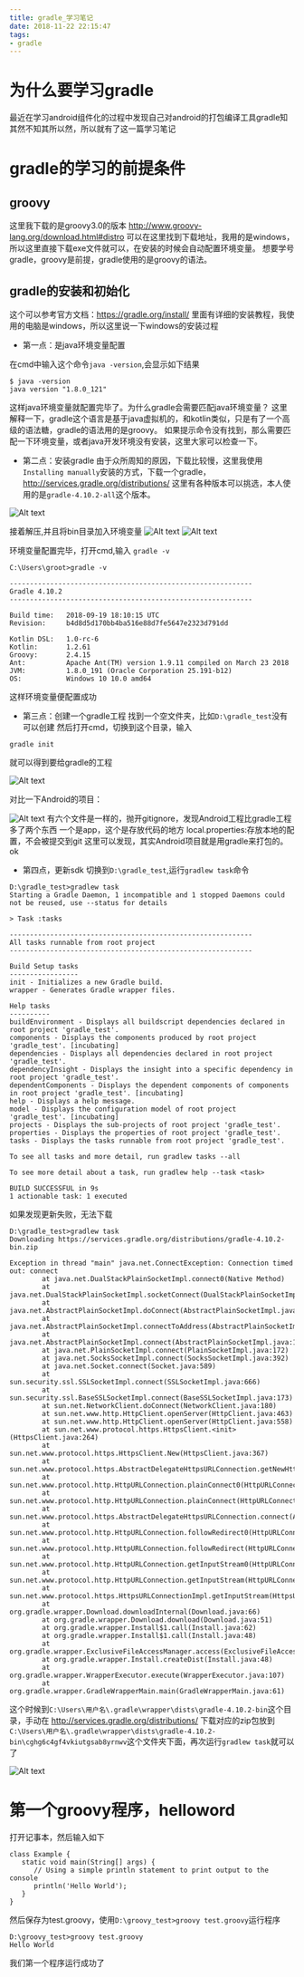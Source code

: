 ```yaml
---
title: gradle_学习笔记
date: 2018-11-22 22:15:47
tags:
- gradle
---
```

# 为什么要学习gradle
最近在学习android组件化的过程中发现自己对android的打包编译工具gradle知其然不知其所以然，所以就有了这一篇学习笔记

# gradle的学习的前提条件

## groovy
这里我下载的是groovy3.0的版本 http://www.groovy-lang.org/download.html#distro 可以在这里找到下载地址，我用的是windows，所以这里直接下载exe文件就可以，在安装的时候会自动配置环境变量。
想要学号gradle，groovy是前提，gradle使用的是groovy的语法。

## gradle的安装和初始化
这个可以参考官方文档：https://gradle.org/install/ 里面有详细的安装教程，我使用的电脑是windows，所以这里说一下windows的安装过程
* 第一点：是java环境变量配置


在cmd中输入这个命令`java -version`,会显示如下结果
```
$ java -version
java version "1.8.0_121"
```
这样java环境变量就配置完毕了。为什么gradle会需要匹配java环境变量？
这里解释一下，gradle这个语言是基于java虚拟机的，和kotlin类似，只是有了一个高级的语法糖，gradle的语法用的是groovy。
如果提示命令没有找到，那么需要匹配一下环境变量，或者java开发环境没有安装，这里大家可以检查一下。
* 第二点：安装gradle
由于众所周知的原因，下载比较慢，这里我使用`Installing manually`安装的方式，下载一个gradle，http://services.gradle.org/distributions/ 这里有各种版本可以挑选，本人使用的是`gradle-4.10.2-all`这个版本。

![Alt text](gradle目录.png "gradle目录")

接着解压,并且将bin目录加入环境变量
![Alt text](gradle环境变量配置1.png "gradle环境变量配置1")
![Alt text](gradle环境变量配置2.png "gradle环境变量配置2")

环境变量配置完毕，打开cmd,输入 `gradle -v`
```
C:\Users\groot>gradle -v

------------------------------------------------------------
Gradle 4.10.2
------------------------------------------------------------

Build time:   2018-09-19 18:10:15 UTC
Revision:     b4d8d5d170bb4ba516e88d7fe5647e2323d791dd

Kotlin DSL:   1.0-rc-6
Kotlin:       1.2.61
Groovy:       2.4.15
Ant:          Apache Ant(TM) version 1.9.11 compiled on March 23 2018
JVM:          1.8.0_191 (Oracle Corporation 25.191-b12)
OS:           Windows 10 10.0 amd64

```
这样环境变量便配置成功

* 第三点：创建一个gradle工程
找到一个空文件夹，比如`D:\gradle_test`没有可以创建
然后打开cmd，切换到这个目录，输入
```
gradle init 
```
就可以得到要给gradle的工程

![Alt text](gradle工程 "gradle工程")

对比一下Android的项目：

![Alt text](Android工程 "Android工程")
有六个文件是一样的，抛开gitignore，发现Android工程比gradle工程多了两个东西
一个是app，这个是存放代码的地方
local.properties:存放本地的配置，不会被提交到git
这里可以发现，其实Android项目就是用gradle来打包的。ok

* 第四点，更新sdk
切换到`D:\gradle_test`,运行`gradlew task`命令

```
D:\gradle_test>gradlew task
Starting a Gradle Daemon, 1 incompatible and 1 stopped Daemons could not be reused, use --status for details

> Task :tasks

------------------------------------------------------------
All tasks runnable from root project
------------------------------------------------------------

Build Setup tasks
-----------------
init - Initializes a new Gradle build.
wrapper - Generates Gradle wrapper files.

Help tasks
----------
buildEnvironment - Displays all buildscript dependencies declared in root project 'gradle_test'.
components - Displays the components produced by root project 'gradle_test'. [incubating]
dependencies - Displays all dependencies declared in root project 'gradle_test'.
dependencyInsight - Displays the insight into a specific dependency in root project 'gradle_test'.
dependentComponents - Displays the dependent components of components in root project 'gradle_test'. [incubating]
help - Displays a help message.
model - Displays the configuration model of root project 'gradle_test'. [incubating]
projects - Displays the sub-projects of root project 'gradle_test'.
properties - Displays the properties of root project 'gradle_test'.
tasks - Displays the tasks runnable from root project 'gradle_test'.

To see all tasks and more detail, run gradlew tasks --all

To see more detail about a task, run gradlew help --task <task>

BUILD SUCCESSFUL in 9s
1 actionable task: 1 executed
```

如果发现更新失败，无法下载

```
D:\gradle_test>gradlew task
Downloading https://services.gradle.org/distributions/gradle-4.10.2-bin.zip

Exception in thread "main" java.net.ConnectException: Connection timed out: connect
        at java.net.DualStackPlainSocketImpl.connect0(Native Method)
        at java.net.DualStackPlainSocketImpl.socketConnect(DualStackPlainSocketImpl.java:79)
        at java.net.AbstractPlainSocketImpl.doConnect(AbstractPlainSocketImpl.java:350)
        at java.net.AbstractPlainSocketImpl.connectToAddress(AbstractPlainSocketImpl.java:206)
        at java.net.AbstractPlainSocketImpl.connect(AbstractPlainSocketImpl.java:188)
        at java.net.PlainSocketImpl.connect(PlainSocketImpl.java:172)
        at java.net.SocksSocketImpl.connect(SocksSocketImpl.java:392)
        at java.net.Socket.connect(Socket.java:589)
        at sun.security.ssl.SSLSocketImpl.connect(SSLSocketImpl.java:666)
        at sun.security.ssl.BaseSSLSocketImpl.connect(BaseSSLSocketImpl.java:173)
        at sun.net.NetworkClient.doConnect(NetworkClient.java:180)
        at sun.net.www.http.HttpClient.openServer(HttpClient.java:463)
        at sun.net.www.http.HttpClient.openServer(HttpClient.java:558)
        at sun.net.www.protocol.https.HttpsClient.<init>(HttpsClient.java:264)
        at sun.net.www.protocol.https.HttpsClient.New(HttpsClient.java:367)
        at sun.net.www.protocol.https.AbstractDelegateHttpsURLConnection.getNewHttpClient(AbstractDelegateHttpsURLConnection.java:191)
        at sun.net.www.protocol.http.HttpURLConnection.plainConnect0(HttpURLConnection.java:1156)
        at sun.net.www.protocol.http.HttpURLConnection.plainConnect(HttpURLConnection.java:1050)
        at sun.net.www.protocol.https.AbstractDelegateHttpsURLConnection.connect(AbstractDelegateHttpsURLConnection.java:177)
        at sun.net.www.protocol.http.HttpURLConnection.followRedirect0(HttpURLConnection.java:2729)
        at sun.net.www.protocol.http.HttpURLConnection.followRedirect(HttpURLConnection.java:2641)
        at sun.net.www.protocol.http.HttpURLConnection.getInputStream0(HttpURLConnection.java:1824)
        at sun.net.www.protocol.http.HttpURLConnection.getInputStream(HttpURLConnection.java:1492)
        at sun.net.www.protocol.https.HttpsURLConnectionImpl.getInputStream(HttpsURLConnectionImpl.java:263)
        at org.gradle.wrapper.Download.downloadInternal(Download.java:66)
        at org.gradle.wrapper.Download.download(Download.java:51)
        at org.gradle.wrapper.Install$1.call(Install.java:62)
        at org.gradle.wrapper.Install$1.call(Install.java:48)
        at org.gradle.wrapper.ExclusiveFileAccessManager.access(ExclusiveFileAccessManager.java:69)
        at org.gradle.wrapper.Install.createDist(Install.java:48)
        at org.gradle.wrapper.WrapperExecutor.execute(WrapperExecutor.java:107)
        at org.gradle.wrapper.GradleWrapperMain.main(GradleWrapperMain.java:61)
```

这个时候到`C:\Users\用户名\.gradle\wrapper\dists\gradle-4.10.2-bin`这个目录，手动在 http://services.gradle.org/distributions/ 下载对应的zip包放到`C:\Users\用户名\.gradle\wrapper\dists\gradle-4.10.2-bin\cghg6c4gf4vkiutgsab8yrnwv`这个文件夹下面，再次运行`gradlew task`就可以了

![Alt text](手动拷贝gradle "手动拷贝gradle")




# 第一个groovy程序，helloword
打开记事本，然后输入如下
```
class Example {
   static void main(String[] args) {
      // Using a simple println statement to print output to the console
      println('Hello World');
   }
}
```
然后保存为test.groovy，使用`D:\groovy_test>groovy test.groovy`运行程序

```
D:\groovy_test>groovy test.groovy
Hello World
```

我们第一个程序运行成功了

